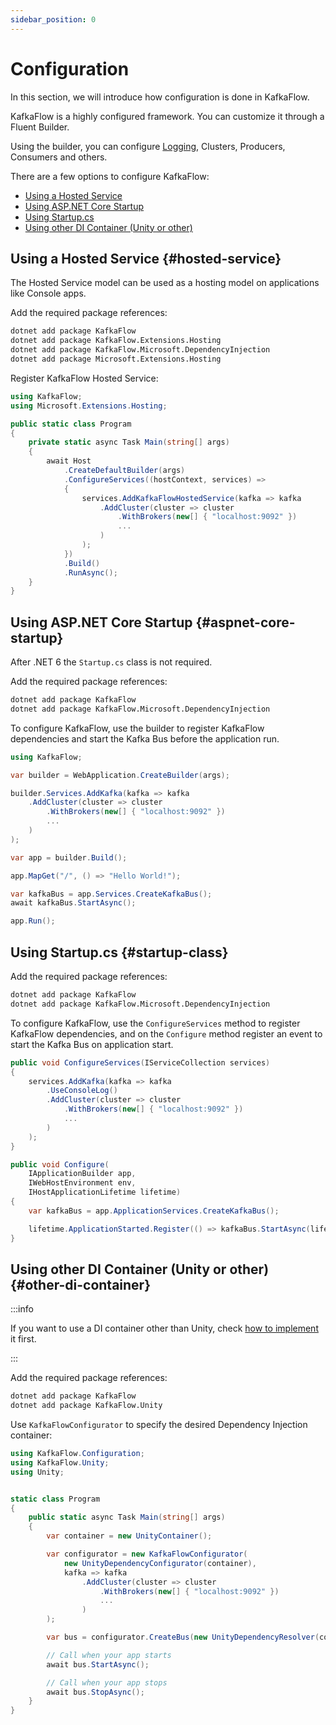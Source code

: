 ```yaml
---
sidebar_position: 0
---
```


# Configuration

In this section, we will introduce how configuration is done in KafkaFlow.

KafkaFlow is a highly configured framework. You can customize it through a Fluent Builder.

Using the builder, you can configure [Logging](../guides/logging.md), Clusters, Producers, Consumers and others.

There are a few options to configure KafkaFlow:
  - [Using a Hosted Service](#hosted-service)
  - [Using ASP.NET Core Startup](#aspnet-core-startup)
  - [Using Startup.cs](#startup-class)
  - [Using other DI Container (Unity or other)](#other-di-container)


## Using a Hosted Service {#hosted-service}

The Hosted Service model can be used as a hosting model on applications like Console apps.

Add the required package references:

```bash
dotnet add package KafkaFlow
dotnet add package KafkaFlow.Extensions.Hosting
dotnet add package KafkaFlow.Microsoft.DependencyInjection
dotnet add package Microsoft.Extensions.Hosting
```

Register KafkaFlow Hosted Service:

```csharp
using KafkaFlow;
using Microsoft.Extensions.Hosting;

public static class Program
{
    private static async Task Main(string[] args)
    {
        await Host
            .CreateDefaultBuilder(args)
            .ConfigureServices((hostContext, services) =>
            {
                services.AddKafkaFlowHostedService(kafka => kafka
                    .AddCluster(cluster => cluster
                        .WithBrokers(new[] { "localhost:9092" })
                        ...
                    )
                );
            })
            .Build()
            .RunAsync();
    }
}
```


## Using ASP.NET Core Startup {#aspnet-core-startup}

After .NET 6 the `Startup.cs` class is not required.

Add the required package references:

```bash
dotnet add package KafkaFlow
dotnet add package KafkaFlow.Microsoft.DependencyInjection
```

To configure KafkaFlow, use the builder to register KafkaFlow dependencies and start the Kafka Bus before the application run. 

```csharp
using KafkaFlow;

var builder = WebApplication.CreateBuilder(args);

builder.Services.AddKafka(kafka => kafka
    .AddCluster(cluster => cluster
        .WithBrokers(new[] { "localhost:9092" })
        ...
    )
);

var app = builder.Build();

app.MapGet("/", () => "Hello World!");

var kafkaBus = app.Services.CreateKafkaBus();
await kafkaBus.StartAsync();

app.Run();
```


## Using Startup.cs {#startup-class}

Add the required package references:

```bash
dotnet add package KafkaFlow
dotnet add package KafkaFlow.Microsoft.DependencyInjection
```

To configure KafkaFlow, use the `ConfigureServices` method to register KafkaFlow dependencies, and on the `Configure` method register an event to start the Kafka Bus on application start.

```csharp
public void ConfigureServices(IServiceCollection services)
{
    services.AddKafka(kafka => kafka
        .UseConsoleLog()
        .AddCluster(cluster => cluster
            .WithBrokers(new[] { "localhost:9092" })
            ...
        )
    );
}

public void Configure(
    IApplicationBuilder app,
    IWebHostEnvironment env,
    IHostApplicationLifetime lifetime)
{
    var kafkaBus = app.ApplicationServices.CreateKafkaBus();

    lifetime.ApplicationStarted.Register(() => kafkaBus.StartAsync(lifetime.ApplicationStopped));
}
```


## Using other DI Container (Unity or other) {#other-di-container}

:::info

If you want to use a DI container other than Unity, check [how to implement](dependency-injection.md) it first.

:::

Add the required package references:

```bash
dotnet add package KafkaFlow
dotnet add package KafkaFlow.Unity
```

Use `KafkaFlowConfigurator` to specify the desired Dependency Injection container:

```csharp
using KafkaFlow.Configuration;
using KafkaFlow.Unity;
using Unity;


static class Program
{
    public static async Task Main(string[] args)
    {
        var container = new UnityContainer();

        var configurator = new KafkaFlowConfigurator(
            new UnityDependencyConfigurator(container),
            kafka => kafka
                .AddCluster(cluster => cluster
                    .WithBrokers(new[] { "localhost:9092" })
                    ...
                )
        );

        var bus = configurator.CreateBus(new UnityDependencyResolver(container));

        // Call when your app starts
        await bus.StartAsync();

        // Call when your app stops
        await bus.StopAsync();
    }
}
```